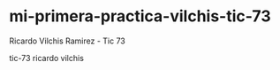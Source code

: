 mi-primera-practica-vilchis-tic-73
==================================
Ricardo Vilchis Ramirez - Tic 73

tic-73 ricardo vilchis

